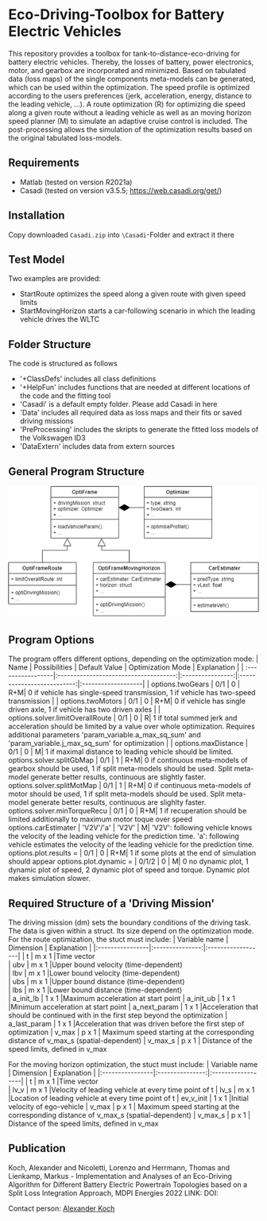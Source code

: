 # Eco-Driving-Toolbox for Battery Electric Vehicles
 
This repository provides a toolbox for tank-to-distance-eco-driving for battery electric vehicles. Thereby, the losses of battery, power electronics, motor, and gearbox are 
incorporated and minimized. Based on tabulated data (loss maps) of the single components meta-models can be generated, which can be used within the optimization. 
The speed profile is optimized according to the users preferences (jerk, acceleration, energy, distance to the leading vehicle, ...). 
A route optimization (R) for optimizing die speed along a given route without a leading vehicle as well as an moving horizon 
speed planner (M) to simulate an adaptive cruise control is included. The post-processing allows the simulation of the optimization results based on the original tabulated loss-models.
 
 
## Requirements
- Matlab (tested on version R2021a)
- Casadi (tested on version v3.5.5; https://web.casadi.org/get/)
 
## Installation
Copy downloaded ``Casadi.zip`` into ``\Casadi``-Folder and extract it there
 
## Test Model
Two examples are provided:
- StartRoute optimizes the speed along a given route with given speed limits
- StartMovingHorizon starts a car-following scenario in which the leading vehicle drives the WLTC
 
## Folder Structure
The code is structured as follows
- '+ClassDefs' includes all class definitions
- '+HelpFun' includes functions that are needed at different locations of the code and the fitting tool
- 'Casadi' is a default empty folder. Please add Casadi in here
- 'Data' includes all required data as loss maps and their fits or saved driving missions
- 'PreProcessing' includes the skripts to generate the fitted loss models of the Volkswagen ID3
- 'DataExtern' includes data from extern sources
 
## General Program Structure
![Alt text](+ClassDefs/Structure.png?raw=true "Program Structure")
 
## Program Options
The program offers different options, depending on the optimization mode:
|  Name                |                     Possibilities                 |         Default Value |  Optimization Mode | Explanation |
| :-----------------|:-------------------------------------:|:----------------:|:--------------------------:|:-------------------|
| options.twoGears |  0/1      |        0   |    R+M|  0 if vehicle has single-speed transmission, 1 if vehicle has two-speed transmission  |
| options.twoMotors  |  0/1      |      0   |   R+M|    0 if vehicle has single driven axle, 1 if vehicle has two driven axles |
| options.solver.limitOverallRoute |   0/1    |   0   |  R|  1 if total summed jerk and acceleration should be limited by a value over whole optimization. Requires additional parameters 'param_variable.a_max_sq_sum' and 'param_variable.j_max_sq_sum' for optimization |
| options.maxDistance |   0/1    |   0   |   M| 1 if maximal distance to leading vehicle should be limited. 
options.solver.splitGbMap  |   0/1    |   1  |   R+M| 0 if continuous meta-models of gearbox should be used, 1 if split meta-models should be used. Split meta-model generate better results, continuous are slightly faster.
options.solver.splitMotMap  |   0/1    |   1  |   R+M| 0 if continuous meta-models of motor should be used, 1 if split meta-models should be used. Split meta-model generate better results, continuous are slighlty faster.
options.solver.minTorqueRecu  |   0/1    |   0  |   R+M| 1 if recuperation should be limited additionally to maximum motor toque over speed
options.carEstimater |   'V2V'/'a'   |   'V2V'  |   M| 'V2V': following vehicle knows the velocity of the leading vehicle for the prediction time. 'a': following vehicle estimates the velocity of the leading vehicle for the prediction time.
options.plot.results =  |  0/1    |   0  |   R+M| 1 if some plots at the end of simulation should appear
options.plot.dynamic =  |  0/1/2    |   0  |   M|  0 no dynamic plot, 1 dynamic plot of speed, 2 dynamic plot of speed and torque. Dynamic plot makes simulation slower.
 
 
## Required Structure of a 'Driving Mission'
The driving mission (dm) sets the boundary conditions of the driving task. The data is given within a struct. Its size depend on the optimization mode. For the route optimization, the stuct must include:
| Variable name  |  Dimension     |          Explanation |
|:----------------|:---------------:|:------------------|
| t                       |  m x 1               |Time vector  
| ubv                       |  m x 1         |Upper bound velocity (time-dependent)  
| lbv                       |  m x 1          |Lower bound velocity (time-dependent)  
| ubs                       |  m x 1         |Upper bound distance (time-dependent)  
| lbs                       |  m x 1          |Lower bound distance (time-dependent)  
| a_init_lb                |  1 x 1          |Maximum acceleration at start point
| a_init_ub                |  1 x 1          |Minimum acceleration at start point
| a_next_param       |  1 x 1          |Acceleration that should be continued with in the first step beyond the optimization
| a_last_param       |  1 x 1          |Acceleration that was driven before the first step of optimization
| v_max       |  p x 1          | Maximum speed starting at the corresponding distance of v_max_s (spatial-dependent)
| v_max_s      |  p x 1          | Distance of the speed limits, defined in v_max
 
For the moving horizon optimization, the stuct must include:
| Variable name  |  Dimension     |          Explanation |
|:----------------|:---------------:|:------------------|
| t                       |  m x 1               |Time vector  
| lv_v                       |  m x 1         |Velocity of leading vehicle at every time point of t
| lv_s                       |  m x 1         |Location of leading vehicle at every time point of t
| ev_v_init                |  1 x 1         |Initial velocity of ego-vehicle
| v_max       |  p x 1          | Maximum speed starting at the corresponding distance of v_max_s (spatial-dependent)
| v_max_s      |  p x 1          | Distance of the speed limits, defined in v_max
 


## Publication

Koch, Alexander and  Nicoletti, Lorenzo and  Herrmann, Thomas and Lienkamp, Markus - 
Implementation and Analyses of an Eco-Driving Algorithm for Different Battery Electric Powertrain Topologies based on a Split Loss Integration Approach, MDPI Energies 2022
LINK:
DOI: 

Contact person: [Alexander Koch](mailto:alexander.koch@tum.de)
 
 
 
 


